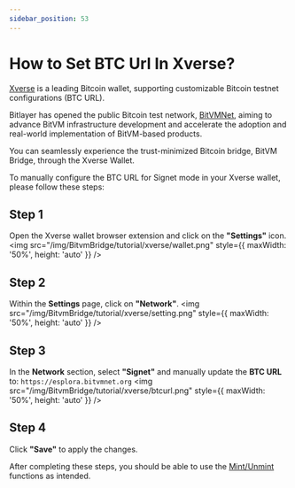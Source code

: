 ```yaml
---
sidebar_position: 53
---
```


# How to Set BTC Url In Xverse?

[Xverse](https://www.xverse.app/) is a leading Bitcoin wallet, supporting customizable Bitcoin testnet configurations (BTC URL). 

Bitlayer has opened the public Bitcoin test network, [BitVMNet](https://bitvmnet.org), aiming to advance BitVM infrastructure development and accelerate the adoption and real-world implementation of BitVM-based products.

You can seamlessly experience the trust-minimized Bitcoin bridge, BitVM Bridge, through the Xverse Wallet.

To manually configure the BTC URL for Signet mode in your Xverse wallet, please follow these steps:

## Step 1 
Open the Xverse wallet browser extension and click on the **"Settings"** icon.
<img src="/img/BitvmBridge/tutorial/xverse/wallet.png" style={{ maxWidth: '50%', height: 'auto' }}  />

## Step 2
Within the **Settings** page, click on **"Network"**.
<img src="/img/BitvmBridge/tutorial/xverse/setting.png" style={{ maxWidth: '50%', height: 'auto' }}  />

## Step 3
In the **Network** section, select **"Signet"** and manually update the **BTC URL** to: `https://esplora.bitvmnet.org`
<img src="/img/BitvmBridge/tutorial/xverse/btcurl.png" style={{ maxWidth: '50%', height: 'auto' }}  />

## Step 4
Click **"Save"** to apply the changes.

After completing these steps, you should be able to use the [Mint/Unmint](https://bitvmbridge.bitlayer.org) functions as intended.
